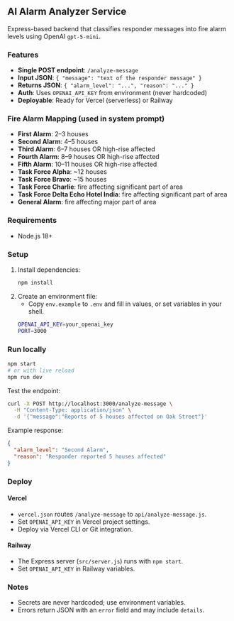 ## AI Alarm Analyzer Service

Express-based backend that classifies responder messages into fire alarm levels using OpenAI `gpt-5-mini`.

### Features
- **Single POST endpoint**: `/analyze-message`
- **Input JSON**: `{ "message": "text of the responder message" }`
- **Returns JSON**: `{ "alarm_level": "...", "reason": "..." }`
- **Auth**: Uses `OPENAI_API_KEY` from environment (never hardcoded)
- **Deployable**: Ready for Vercel (serverless) or Railway

### Fire Alarm Mapping (used in system prompt)
- **First Alarm**: 2–3 houses
- **Second Alarm**: 4–5 houses
- **Third Alarm**: 6–7 houses OR high-rise affected
- **Fourth Alarm**: 8–9 houses OR high-rise affected
- **Fifth Alarm**: 10–11 houses OR high-rise affected
- **Task Force Alpha**: ~12 houses
- **Task Force Bravo**: ~15 houses
- **Task Force Charlie**: fire affecting significant part of area
- **Task Force Delta Echo Hotel India**: fire affecting significant part of area
- **General Alarm**: fire affecting major part of area

### Requirements
- Node.js 18+

### Setup
1. Install dependencies:
   ```bash
   npm install
   ```
2. Create an environment file:
   - Copy `env.example` to `.env` and fill in values, or set variables in your shell.
   ```bash
   OPENAI_API_KEY=your_openai_key
   PORT=3000
   ```

### Run locally
```bash
npm start
# or with live reload
npm run dev
```

Test the endpoint:
```bash
curl -X POST http://localhost:3000/analyze-message \
  -H "Content-Type: application/json" \
  -d '{"message":"Reports of 5 houses affected on Oak Street"}'
```

Example response:
```json
{
  "alarm_level": "Second Alarm",
  "reason": "Responder reported 5 houses affected"
}
```

### Deploy
#### Vercel
- `vercel.json` routes `/analyze-message` to `api/analyze-message.js`.
- Set `OPENAI_API_KEY` in Vercel project settings.
- Deploy via Vercel CLI or Git integration.

#### Railway
- The Express server (`src/server.js`) runs with `npm start`.
- Set `OPENAI_API_KEY` in Railway variables.

### Notes
- Secrets are never hardcoded; use environment variables.
- Errors return JSON with an `error` field and may include `details`.

